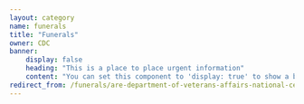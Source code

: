 ```yaml
---
layout: category
name: funerals
title: "Funerals"
owner: CDC
banner:
    display: false
    heading: "This is a place to place urgent information"
    content: "You can set this component to 'display: true' to show a banner at the top of the page."
redirect_from: /funerals/are-department-of-veterans-affairs-national-cemetaries-open/
---
```

